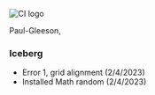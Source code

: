 ![CI logo](https://codeinstitute.s3.amazonaws.com/fullstack/ci_logo_small.png)

Paul-Gleeson,


### Iceberg


* Error 1, grid alignment (2/4/2023)
* Installed Math random (2/4/2023)